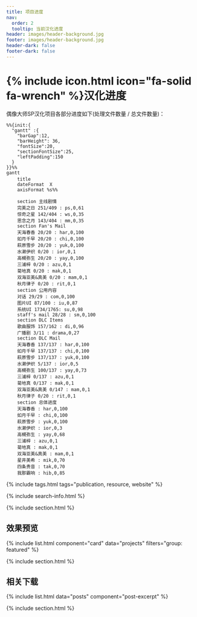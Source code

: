 ```yaml
---
title: 项目进度
nav:
  order: 2
  tooltip: 当前汉化进度
header: images/header-background.jpg
footer: images/header-background.jpg
header-dark: false
footer-dark: false
---
```


# {% include icon.html icon="fa-solid fa-wrench" %}汉化进度

偶像大师SP汉化项目各部分进度如下(处理文件数量 / 总文件数量)：

```mermaid!
%%{init:{
  "gantt" :{
    "barGap":12,
    "barHeight": 36,
    "fontSize":20,
    "sectionFontSize":25,
    "leftPadding":150
  }
}}%%
gantt
    title 　
    dateFormat  X
    axisFormat %s%%

	section 主线剧情
    完美之日 251/409 : ps,0,61
    惊奇之星 142/404 : ws,0,35
    思念之月 143/404 : mm,0,35
    section Fan's Mail
    天海春香 20/20 : har,0,100
    如月千早 20/20 : chi,0,100
    萩原雪步 20/20 : yuk,0,100
    水濑伊织 0/20 : ior,0,1
    高槻弥生 20/20 : yay,0,100
    三浦梓 0/20 : azu,0,1
    菊地真 0/20 : mak,0,1
    双海亚美&真美 0/20 : mam,0,1
    秋月律子 0/20 : rit,0,1
    section 公用内容
    对话 29/29 : com,0,100
    图片UI 87/100 : iu,0,87
    系统UI 1734/1765: su,0,98
    staff's mail 28/28 : sm,0,100
    section DLC Items
    歌曲服饰 157/162 : di,0,96
    广播剧 3/11 : drama,0,27
    section DLC Mail
    天海春香 137/137 : har,0,100
    如月千早 137/137 : chi,0,100
    萩原雪步 137/137 : yuk,0,100
    水濑伊织 5/137 : ior,0,5
    高槻弥生 100/137 : yay,0,73
    三浦梓 0/137 : azu,0,1
    菊地真 0/137 : mak,0,1
    双海亚美&真美 0/147 : mam,0,1
    秋月律子 0/20 : rit,0,1
    section 总体进度
    天海春香 : har,0,100
    如月千早 : chi,0,100
    萩原雪步 : yuk,0,100
    水濑伊织 : ior,0,3
    高槻弥生 : yay,0,68
    三浦梓 : azu,0,1
    菊地真 : mak,0,1
    双海亚美&真美 : mam,0,1
    星井美希 : mik,0,70
    四条贵音 : tak,0,70
    我那霸响 : hib,0,85
```

{% include tags.html tags="publication, resource, website" %}

{% include search-info.html %}

{% include section.html %}

## 效果预览

{% include list.html component="card" data="projects" filters="group: featured" %}

{% include section.html %}

## 相关下载

{% include list.html data="posts" component="post-excerpt" %}

{% include section.html %}